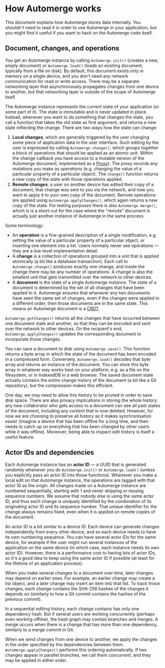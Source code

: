# How Automerge works

This document explains how Automerge stores data internally. You shouldn't need
to read it in order to use Automerge in your application, but you might find it
useful if you want to hack on the Automerge code itself.


## Document, changes, and operations

You get an Automerge instance by calling `Automerge.init()` (creates a new, empty
document) or `Automerge.load()` (loads an existing document, typically from
a file on disk). By default, this document exists only in memory on a single
device, and you don't need any network communication for read or write access.
There may be a separate networking layer that asynchronously propagates changes
from one device to another, but that networking layer is outside of the scope of
Automerge itself.

The Automerge instance represents the current state of your application (or some part of it).
The state is immutable and is never updated in place. Instead, whenever you want
to do something that changes the state, you call a function that takes the old
state as first argument, and returns a new state reflecting the change. There
are two ways how the state can change:

1. **Local changes**, which are generally triggered by the user changing some
   piece of application data in the user interface. Such editing by the user is
   expressed by calling `Automerge.change()`, which groups together a block
   of operations that should be applied as an atomic unit. Within the change
   callback you have access to a mutable version of the Automerge document,
   implemented as a
   [Proxy](https://developer.mozilla.org/en-US/docs/Web/JavaScript/Reference/Global_Objects/Proxy)).
   The proxy records any mutations you make as *operations* (e.g. changing the
   value of a particular property of a particular object). The `change()`
   function returns a new copy of the state with those operations applied.
2. **Remote changes**: a user on another device has edited their copy of
   a document, that change was sent to you via the network, and now you want
   to apply it to your own copy of the document. Remote operations are applied
   using `Automerge.applyChanges()`, which again returns a new copy of the
   state. For testing purposes there is also `Automerge.merge()`, which is
   is a short-cut for the case where the "remote" document is actually just
   another instance of Automerge in the same process.

Some terminology:

* An **operation** is a fine-grained description of a single modification, e.g.
  setting the value of a particular property of a particular object, or
  inserting one element into a list. Users normally never see operations — they
  are a low-level implementation detail.
* A **change** is a collection of operations grouped into a unit that is
  applied atomically (a bit like a database transaction). Each call to
  `Automerge.change()` produces exactly one change, and inside the change there
  may be any number of operations. A change is also the smallest unit that gets
  transmitted over the network to other devices.
* A **document** is the state of a single Automerge instance. The state of a
  document is determined by the set of all changes that have been applied to
  it. Automerge ensures that whenever any two documents have seen the same
  set of changes, even if the changes were applied in a different order, then
  those documents are in the same state. This means an Automerge document is a
  [CRDT](https://crdt.tech/).

`Automerge.getChanges()` returns all the changes that have occurred between one
document state and another, so that they can be encoded and sent over the
network to other devices. On the recipient's end, `Automerge.applyChanges()`
updates the corresponding document to incorporate those changes.

You can save a document to disk using `Automerge.save()`. This function returns
a byte array in which the state of the document has been encoded in a compressed
form. Conversely, `Automerge.load()` decodes that byte array and returns an
instance of the document. You can store this byte array in whatever way works
best on your platform, e.g. as a file on the filesystem, or in IndexedDB in
a web browser. The saved document state actually contains the entire change
history of the document (a bit like a Git repository), but the compression makes
this efficient.

One day, we may need to allow this history to be pruned in order to save disk
space. There are also privacy implications in storing the whole history: any
new collaborator who gets access to a document can see all past states of the
document, including any content that is now deleted. However, for now we are
choosing to preserve all history as it makes synchronisation easier (imagine
a device that has been offline for a long time, and then needs to catch up on
everything that has been changed by other users while it was offline).
Moreover, being able to inspect edit history is itself a useful feature.


## Actor IDs and dependencies

Each Automerge instance has an **actor ID** — a UUID that is generated randomly
whenever you do `Automerge.init()` or `Automerge.load()` (unless you explicitly
pass an actor ID into those functions). Whenever you make a local edit on that
Automerge instance, the operations are tagged with that actor ID as the origin.
All changes made on a Automerge instance are numbered sequentially, starting
with 1 and never skipping or reusing sequence numbers. We assume that nobody
else is using the same actor ID, and thus each change is uniquely identified
by the combination of its originating actor ID and its sequence number. That
unique identifier for the change always remains fixed, even when it is
applied on remote copies of the document.

An actor ID is a bit similar to a device ID. Each device can generate changes
independently from every other device, and so each device needs to have its own
numbering sequence. You can have several actor IDs for the same device, for
example if the user might run several instances of the application on the same
device (in which case, each instance needs its own actor ID). However, there is
a performance cost to having lots of actor IDs, so it's a good idea to keep
using the same actor ID if possible (at least for the lifetime of an application
process).

When you make several changes to a document over time, later changes may depend
on earlier ones. For example, an earlier change may create a list object, and
a later change may insert an item into that list. To track those changes, each
change contains the SHA-256 hashes of the changes it depends on (similarly to
how a Git commit contains the hashes of the previous commit).

In a sequential editing history, each change contains has only one dependency
hash. But if several users are working concurrently (perhaps even working
offline), the hash graph may contain branches and merges. A merge occurs when
there is a change that has more than one dependency, similarly to a merge commit
in Git. 

When we send changes from one device to another, we apply the changes in the
order specified by the dependencies between them. `Automerge.applyChanges()`
performs this ordering automatically. If two changes appear in parallel
branches, we call them *concurrent*, and they may be applied in either order.
